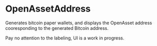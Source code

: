 # OpenAssetAddress

Generates bitcoin paper wallets, and displays the OpenAsset address cooresponding to the generated Bitcoin address. 

Pay no attention to the labeling, UI is a work in progress. 
